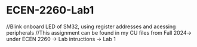 # ECEN-2260-Lab1
//Blink onboard LED of SM32, using register addresses and acessing peripherals
//This assignment can be found in my CU files from Fall 2024-> under ECEN 2260 -> Lab intructions -> Lab 1
